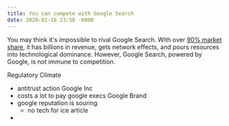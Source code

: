 ```yaml
---
title: You can compete with Google Search
date: 2020-01-16 23:58 -0800
---
```


You may think it's impossible to rival Google Search. With over [90% market share](https://en.wikipedia.org/wiki/Web_search_engine#Market_share), it has billions in revenue, gets network effects, and pours resources into technological dominance. However, Google Search, powered by Google, is not immune to competition.

Regulatory Climate
- antitrust action
Google Inc
- costs a lot to pay google execs
Google Brand
- google reputation is souring
  - no tech for ice article
- 
  
